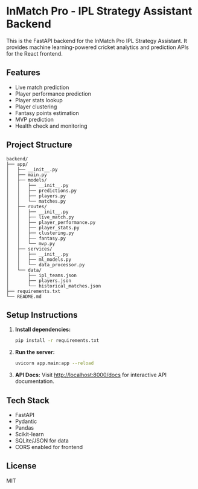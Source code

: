 # InMatch Pro - IPL Strategy Assistant Backend

This is the FastAPI backend for the InMatch Pro IPL Strategy Assistant. It provides machine learning-powered cricket analytics and prediction APIs for the React frontend.

## Features
- Live match prediction
- Player performance prediction
- Player stats lookup
- Player clustering
- Fantasy points estimation
- MVP prediction
- Health check and monitoring

## Project Structure
```
backend/
├── app/
│   ├── __init__.py
│   ├── main.py
│   ├── models/
│   │   ├── __init__.py
│   │   ├── predictions.py
│   │   ├── players.py
│   │   └── matches.py
│   ├── routes/
│   │   ├── __init__.py
│   │   ├── live_match.py
│   │   ├── player_performance.py
│   │   ├── player_stats.py
│   │   ├── clustering.py
│   │   ├── fantasy.py
│   │   └── mvp.py
│   ├── services/
│   │   ├── __init__.py
│   │   ├── ml_models.py
│   │   └── data_processor.py
│   └── data/
│       ├── ipl_teams.json
│       ├── players.json
│       └── historical_matches.json
├── requirements.txt
└── README.md
```

## Setup Instructions

1. **Install dependencies:**
   ```bash
   pip install -r requirements.txt
   ```
2. **Run the server:**
   ```bash
   uvicorn app.main:app --reload
   ```
3. **API Docs:**
   Visit [http://localhost:8000/docs](http://localhost:8000/docs) for interactive API documentation.

## Tech Stack
- FastAPI
- Pydantic
- Pandas
- Scikit-learn
- SQLite/JSON for data
- CORS enabled for frontend

## License
MIT 